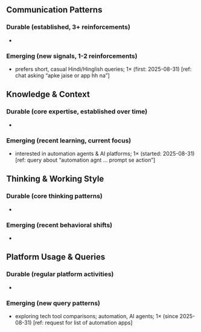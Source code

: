 ## Communication Patterns
### Durable (established, 3+ reinforcements)
- 

### Emerging (new signals, 1-2 reinforcements)
- prefers short, casual Hindi/Hinglish queries; 1× (first: 2025-08-31) [ref: chat asking “apke jaise or app hh na”]

## Knowledge & Context
### Durable (core expertise, established over time)
-

### Emerging (recent learning, current focus)
- interested in automation agents & AI platforms; 1× (started: 2025-08-31) [ref: query about “automation agnt … prompt se action”]

## Thinking & Working Style
### Durable (core thinking patterns)
-

### Emerging (recent behavioral shifts)
-

## Platform Usage & Queries
### Durable (regular platform activities)
-

### Emerging (new query patterns)
- exploring tech tool comparisons; automation, AI agents; 1× (since 2025-08-31) [ref: request for list of automation apps]
